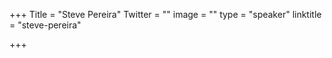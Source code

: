 +++
Title = "Steve Pereira"
Twitter = ""
image = ""
type = "speaker"
linktitle = "steve-pereira"

+++


